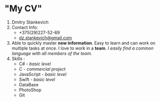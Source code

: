 # "My CV"

1. Dmitry Stankevich
1. Contact Info:
    * +375(29)227-52-69
    * dz.stankevich@gmail.com
1.  Able to quickly master **new information**. Easy to learn and can work on multiple tasks at once. I love to work in a **team**. _I easily find a common language with all members of the team._
1. Skills :
    * C# - _basic level_
    * C  - _commercial project_
    * JavaScript - _basic level_
    * Swift - _basic level_
    * DataBase
    * PhotoShop
    * Git
